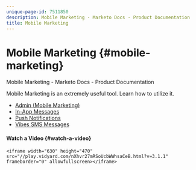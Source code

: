 ```yaml
---
unique-page-id: 7511850
description: Mobile Marketing - Marketo Docs - Product Documentation
title: Mobile Marketing
---
```


# Mobile Marketing {#mobile-marketing}

Mobile Marketing - Marketo Docs - Product Documentation

Mobile Marketing is an extremely useful tool. Learn how to utilize it.

* [Admin (Mobile Marketing)](mobile-marketing/admin-mobile-marketing.md)
* [In-App Messages](mobile-marketing/in-app-messages.md)
* [Push Notifications](mobile-marketing/push-notifications.md)
* [Vibes SMS Messages](mobile-marketing/vibes-sms-messages.md)

#### Watch a Video {#watch-a-video}

`<iframe width="630" height="470" src="//play.vidyard.com/nXhvr27mRSoUcbWWhsaCeB.html?v=3.1.1" frameborder="0" allowfullscreen></iframe>`  